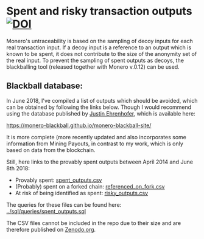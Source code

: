 # Spent and risky transaction outputs [![DOI](https://zenodo.org/badge/DOI/10.5281/zenodo.1304032.svg)](https://doi.org/10.5281/zenodo.1304032)

Monero's untraceability is based on the sampling of decoy inputs for each real transaction input.
If a decoy input is a reference to an output which is known to be spent, it does not contribute to the size of the anonymity set of the real input.
To prevent the sampling of spent outputs as decoys, the blackballing tool (released together with Monero v.0.12) can be used.

## Blackball database:
In June 2018, I've compiled a list of outputs which should be avoided, which can be obtained by following the links below.
Though I would recommend using the database published by [Justin Ehrenhofer](https://twitter.com/JEhrenhofer), which is available here: 

https://monero-blackball.github.io/monero-blackball-site/

It is more complete (more recently updated and also incorporates some information from Mining Payouts, in contrast to my work, which is only based on data from the blockchain.

Still, here links to the provably spent outputs between April 2014 and June 8th 2018:

* Provably spent: [spent_outputs.csv](https://zenodo.org/record/1304033/files/spent_outputs.csv?download=1)
* (Probably) spent on a forked chain: [referenced_on_fork.csv](https://zenodo.org/record/1304033/files/referenced_on_fork.csv?download=1)
* At risk of being identified as spent: [risky_outputs.csv](https://zenodo.org/record/1304033/files/risky_outputs.csv?download=1)

The queries for these files can be found here: [../sql/queries/spent_outputs.sql](https://github.com/oerpli/MONitERO/blob/master/sql/queries/spent_outputs.sql)

The CSV files cannot be included in the repo due to their size and are therefore published on [Zenodo.org](https://zenodo.org/record/1304033).
